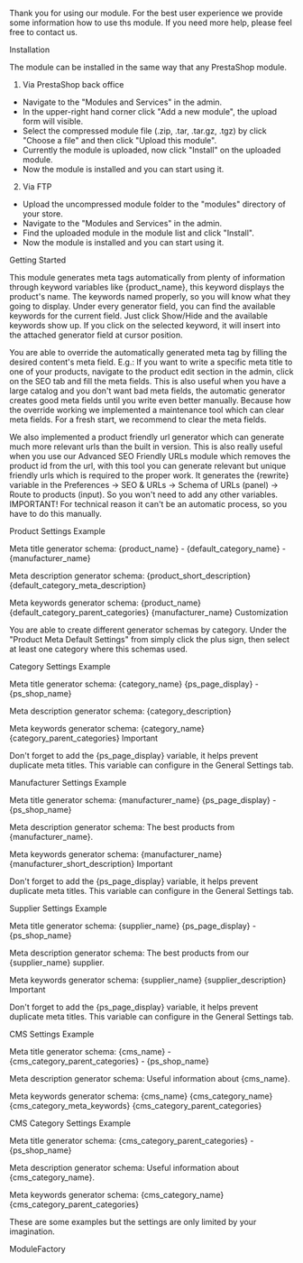 Thank you for using our module. For the best user experience we provide some information how to use ths module.
If you need more help, please feel free to contact us.


Installation

The module can be installed in the same way that any PrestaShop module.

1. Via PrestaShop back office
 - Navigate to the "Modules and Services" in the admin.
 - In the upper-right hand corner click "Add a new module", the upload form will visible.
 - Select the compressed module file (.zip, .tar, .tar.gz, .tgz) by click "Choose a file" and then click "Upload this module".
 - Currently the module is uploaded, now click "Install" on the uploaded module.
 - Now the module is installed and you can start using it.

2. Via FTP
 - Upload the uncompressed module folder to the "modules" directory of your store.
 - Navigate to the "Modules and Services" in the admin.
 - Find the uploaded module in the module list and click "Install".
 - Now the module is installed and you can start using it.


Getting Started


This module generates meta tags automatically from plenty of information through keyword variables
like {product_name}, this keyword displays the product's name.
The keywords named properly, so you will know what they going to display.
Under every generator field, you can find the available keywords for the current field.
Just click Show/Hide and the available keywords show up. If you click on the selected keyword,
it will insert into the attached generator field at cursor position.

You are able to override the automatically generated meta tag by filling the desired content's meta field.
E.g.: If you want to write a specific meta title to one of your products, navigate to the product edit
section in the admin, click on the SEO tab and fill the meta fields. This is also useful when you
have a large catalog and you don't want bad meta fields, the automatic generator creates good meta
fields until you write even better manually. Because how the override working we implemented a maintenance
tool which can clear meta fields. For a fresh start, we recommend to clear the meta fields.

We also implemented a product friendly url generator which can generate much more relevant urls than the
built in version. This is also really useful when you use our Advanced SEO Friendly URLs module which
removes the product id from the url, with this tool you can generate relevant but unique friendly urls
which is required to the proper work. It generates the {rewrite} variable in the
Preferences -> SEO & URLs -> Schema of URLs (panel) -> Route to products (input). So you won't need to
add any other variables. IMPORTANT! For technical reason it can't be an automatic process, so you have to do this manually.

 
Product Settings
Example

Meta title generator schema: {product_name} - {default_category_name} - {manufacturer_name}

Meta description generator schema: {product_short_description} {default_category_meta_description}

Meta keywords generator schema: {product_name} {default_category_parent_categories} {manufacturer_name}
Customization

You are able to create different generator schemas by category. Under the "Product Meta Default Settings" 
from simply click the plus sign, then select at least one category where this schemas used.

Category Settings
Example

Meta title generator schema: {category_name} {ps_page_display} - {ps_shop_name}

Meta description generator schema: {category_description}

Meta keywords generator schema: {category_name} {category_parent_categories}
Important

Don't forget to add the {ps_page_display} variable, it helps prevent duplicate meta titles. This variable can 
configure in the General Settings tab.

Manufacturer Settings
Example

Meta title generator schema: {manufacturer_name} {ps_page_display} - {ps_shop_name}

Meta description generator schema: The best products from {manufacturer_name}.

Meta keywords generator schema: {manufacturer_name} {manufacturer_short_description}
Important

Don't forget to add the {ps_page_display} variable, it helps prevent duplicate meta titles. This variable can 
configure in the General Settings tab.

Supplier Settings
Example

Meta title generator schema: {supplier_name} {ps_page_display} - {ps_shop_name}

Meta description generator schema: The best products from our {supplier_name} supplier.

Meta keywords generator schema: {supplier_name} {supplier_description}
Important

Don't forget to add the {ps_page_display} variable, it helps prevent duplicate meta titles. This variable can 
configure in the General Settings tab.

CMS Settings
Example

Meta title generator schema: {cms_name} - {cms_category_parent_categories} - {ps_shop_name}

Meta description generator schema: Useful information about {cms_name}.

Meta keywords generator schema: {cms_name} {cms_category_name} {cms_category_meta_keywords} {cms_category_parent_categories}

CMS Category Settings
Example

Meta title generator schema: {cms_category_parent_categories} - {ps_shop_name}

Meta description generator schema: Useful information about {cms_category_name}.

Meta keywords generator schema: {cms_category_name} {cms_category_parent_categories}

These are some examples but the settings are only limited by your imagination.


ModuleFactory